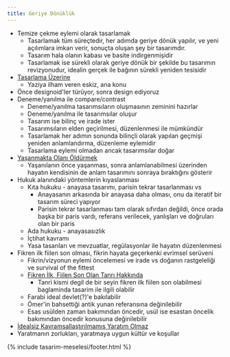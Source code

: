 ```yaml
---
title: Geriye Dönüklük
---
```


- Temize çekme eylemi olarak tasarlamak
  - Tasarlamak tüm süreçtedir, her adımda geriye dönük yapılır, ve yeni
    açılımlara imkan verir, sonuçta oluşan şey bir tasarımdır.
  - Tasarım hala olanın kabası ve basite indirgenmişidir
  - Tasarlamak ise sürekli olarak geriye dönük bir şekilde bu tasarımın
    revizyonudur, idealin gerçek ile bağının sürekli yeniden tesisidir
- [Tasarlama Üzerine](../../eskizler/tasarlama-uzerine.md)
  - Yaziya ilham veren eskiz, ana konu
- Önce designoid'ler türüyor, sonra design ediyoruz
- Deneme/yanılma ile compare/contrast
  - Deneme/yanılma tasarımsıların oluşmasının zeminini hazırlar
  - Deneme/yanılma ile tasarımsılar oluşur
  - Tasarım ise bilinç ve irade ister
  - Tasarımsıların elden geçirilmesi, düzenlenmesi ile mümkündür
  - Tasarlamak her adımın sonunda bilinçli olarak yapılan geçmişi yeniden
    anlamlandırma, düzenleme eylemidir
  - Tasarlama eylemi olmadan ancak tasarımsılar doğar
- [Yaşanmakta Olanı Öldürmek](../../eskizler/yasanmakta-olani-oldurmek.md)
  - Yaşanılanın önce yaşanması, sonra anlamlanabilmesi üzerinden hayatın
    kendisinin de anlam tasarımını sonraya bıraktığını gösterir
- Hukuk alanındaki yöntemlerin kıyaslanması
  - Kıta hukuku - anayasa tasarımı, parisin tekrar tasarlanması vs
    - Anayasanın arkasında bir anayasa daha olması, onu da iteratif bir tasarım
      süreci yapıyor
    - Parisin tekrar tasarlanması tam olarak sıfırdan değildi, önce orada başka
      bir paris vardı, referans verilecek, yanlışları ve doğruları olan bir
      paris
  - Ada hukuku - anayasasızlık
  - İçtihat kavramı
  - Yasa tasarıları ve mevzuatlar, regülasyonlar ile hayatın düzenlenmesi
- Fikren ilk fiilen son olması, fikrin hayata geçerkenki evrimsel serüveni
  - Fikrin/vizyonun eylemi öncelemesi ve irade vs doğanın rastgeleliği ve
    survival of the fittest
  - [Fikren İlk, Fiilen Son Olan Tanrı Hakkında](../../eskizler/fikren-ilk-fiilen-son-olan-tanri-hakkinda.md)
    - Tanri kismi degil de bir seyin fikren ilk fiilen son olabilmesi
      baglaminda tasarim ile ilgili olabilir
  - Farabi ideal devlet(?)'e bakılabilir
  - Ömer'in bahsettiği antik yunan referansına değinilebilir
  - Esas usülden zaman bakımından öncedir, usül ise esastan öncelik bakımından
    öncedir konusuna değinilebilir
- [İdealsiz Kavramsallaştırılmamış Yaratım Olmaz](../../eskizler/idealsiz-kavramsallastirilmamis-yaratim-olmaz.md)
- Yaratmanın zorlukları, yaratmaya uygun kültür ve koşullar

{% include tasarim-meselesi/footer.html %}

